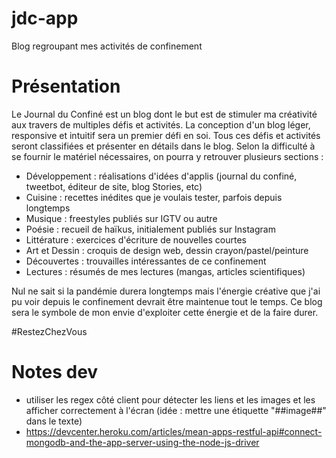 # jdc-app
Blog regroupant mes activités de confinement

# Présentation
Le Journal du Confiné est un blog dont le but est de stimuler ma créativité aux travers de multiples défis et activités. La conception d'un blog léger, responsive et intuitif sera un premier défi en soi. 
Tous ces défis et activités seront classifiées et présenter en détails dans le blog. Selon la difficulté à se fournir le matériel nécessaires, on pourra y retrouver plusieurs sections :

- Développement : réalisations d'idées d'applis (journal du confiné, tweetbot, éditeur de site, blog Stories, etc)
- Cuisine : recettes inédites que je voulais tester, parfois depuis longtemps
- Musique : freestyles publiés sur IGTV ou autre
- Poésie : recueil de haïkus, initialement publiés sur Instagram
- Littérature : exercices d'écriture de nouvelles courtes
- Art et Dessin : croquis de design web, dessin crayon/pastel/peinture
- Découvertes : trouvailles intéressantes de ce confinement
- Lectures : résumés de mes lectures (mangas, articles scientifiques)

Nul ne sait si la pandémie durera longtemps mais l'énergie créative que j'ai pu voir depuis le confinement devrait être maintenue tout le temps. Ce blog sera le symbole de mon envie d'exploiter cette énergie et de la faire durer.

#RestezChezVous

# Notes dev
- utiliser les regex côté client pour détecter les liens et les images et les afficher correctement à l'écran (idée : mettre une étiquette "##image##" dans le texte)
- https://devcenter.heroku.com/articles/mean-apps-restful-api#connect-mongodb-and-the-app-server-using-the-node-js-driver